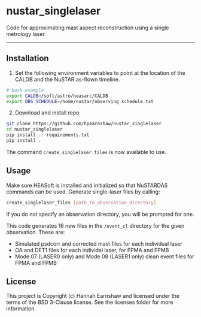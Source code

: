 # nustar_singlelaser
Code for approximating mast aspect reconstruction using a single metrology laser.

---------------------------------------------------------------------------------

Installation
------------

1. Set the following environment variables to point at the location of the CALDB and the NuSTAR as-flown timeline.

```bash
# bash example
export CALDB=/soft/astro/heasarc/CALDB
export OBS_SCHEDULE=/home/nustar/observing_schedule.txt
```

2. Download and install repo

```bash
git clone https://github.com/hpearnshaw/nustar_singlelaser
cd nustar_singlelaser
pip install -r requirements.txt
pip install .
```

The command `create_singlelaser_files` is now available to use.

Usage
-------

Make sure HEASoft is installed and initialized so that NuSTARDAS commands can be used. Generate single-laser files by calling: 

```bash
create_singlelaser_files [path_to_observation_directory]
```

If you do not specify an observation directory, you will be prompted for one. 

This code generates 16 new files in the `/event_cl` directory for the given observation. These are:
* Simulated psdcorr and corrected mast files for each individual laser
* OA and DET1 files for each individal laser, for FPMA and FPMB
* Mode 07 (LASER0 only) and Mode 08 (LASER1 only) clean event files for FPMA and FPMB

License
-------

This project is Copyright (c) Hannah Earnshaw and licensed under
the terms of the BSD 3-Clause license. See the licenses folder for
more information.
